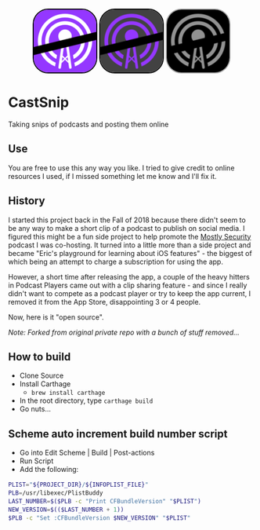 <p align="center">
<img src="CastSnip/Images/CastSnipLogoPurple@2x.png" width="128" height="128" style="border: 2px solid black; border-radius: 32px"/>
  <img src="CastSnip/Images/CastSnipLogoDark@2x.png" width="128" height="128" style="border: 2px solid black; border-radius: 32px"/>
  <img src="CastSnip/Images/CastSnipLogoBlack@2x.png" width="128" height="128" style="border: 2px solid darkgray; border-radius: 32px"/>
</p>

# CastSnip
Taking snips of podcasts and posting them online

## Use
You are free to use this any way you like.  I tried to give credit to online resources I used, if I missed something let me know and I'll fix it.  

## History
I started this project back in the Fall of 2018 because there didn't seem
to be any way to make a short clip of a podcast to publish on social media.  I figured this might be a fun side project to help promote the
[Mostly Security](https://mostlysecurity.com) podcast I was co-hosting.  It turned into a little more than a side project and became "Eric's 
playground for learning about iOS features" - the biggest of which being an attempt to charge a subscription for using the app.

However, a short time after releasing the app, a couple of the heavy hitters in Podcast Players came out with a clip sharing feature - and since I really didn't want to compete as a podcast player or try to keep the app current, I removed it from the App Store, disappointing 3 or 4 people.

Now, here is it "open source".

*Note: Forked from original private repo with a bunch of stuff removed...*

## How to build
 * Clone Source
 * Install Carthage
   * `brew install carthage`
 * In the root directory, type `carthage build`
 * Go nuts...

## Scheme auto increment build number script
 * Go into Edit Scheme | Build | Post-actions
 * Run Script
 * Add the following:
 ```bash
PLIST="${PROJECT_DIR}/${INFOPLIST_FILE}"
PLB=/usr/libexec/PlistBuddy
LAST_NUMBER=$($PLB -c "Print CFBundleVersion" "$PLIST")
NEW_VERSION=$(($LAST_NUMBER + 1))
$PLB -c "Set :CFBundleVersion $NEW_VERSION" "$PLIST"
 ```

